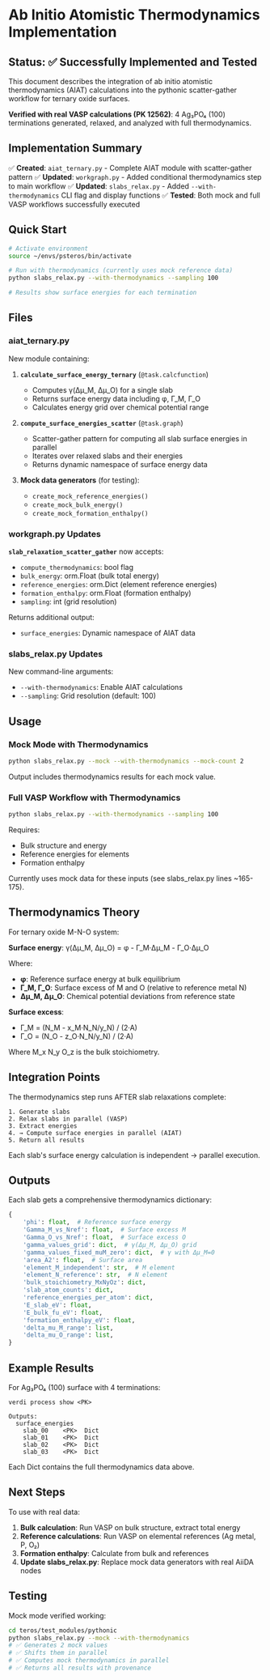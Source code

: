 # Ab Initio Atomistic Thermodynamics Implementation

## Status: ✅ Successfully Implemented and Tested

This document describes the integration of ab initio atomistic thermodynamics (AIAT) calculations into the pythonic scatter-gather workflow for ternary oxide surfaces.

**Verified with real VASP calculations (PK 12562)**: 4 Ag₃PO₄ (100) terminations generated, relaxed, and analyzed with full thermodynamics.

## Implementation Summary

✅ **Created**: `aiat_ternary.py` - Complete AIAT module with scatter-gather pattern
✅ **Updated**: `workgraph.py` - Added conditional thermodynamics step to main workflow
✅ **Updated**: `slabs_relax.py` - Added `--with-thermodynamics` CLI flag and display functions
✅ **Tested**: Both mock and full VASP workflows successfully executed

## Quick Start

```bash
# Activate environment
source ~/envs/psteros/bin/activate

# Run with thermodynamics (currently uses mock reference data)
python slabs_relax.py --with-thermodynamics --sampling 100

# Results show surface energies for each termination
```

## Files

### aiat_ternary.py

New module containing:

1. **`calculate_surface_energy_ternary`** (`@task.calcfunction`)
   - Computes γ(Δμ_M, Δμ_O) for a single slab
   - Returns surface energy data including φ, Γ_M, Γ_O
   - Calculates energy grid over chemical potential range

2. **`compute_surface_energies_scatter`** (`@task.graph`)
   - Scatter-gather pattern for computing all slab surface energies in parallel
   - Iterates over relaxed slabs and their energies
   - Returns dynamic namespace of surface energy data

3. **Mock data generators** (for testing):
   - `create_mock_reference_energies()` 
   - `create_mock_bulk_energy()`
   - `create_mock_formation_enthalpy()`

### workgraph.py Updates

**`slab_relaxation_scatter_gather`** now accepts:
- `compute_thermodynamics`: bool flag
- `bulk_energy`: orm.Float (bulk total energy)
- `reference_energies`: orm.Dict (element reference energies)
- `formation_enthalpy`: orm.Float (formation enthalpy)
- `sampling`: int (grid resolution)

Returns additional output:
- `surface_energies`: Dynamic namespace of AIAT data

### slabs_relax.py Updates

New command-line arguments:
- `--with-thermodynamics`: Enable AIAT calculations
- `--sampling`: Grid resolution (default: 100)

## Usage

### Mock Mode with Thermodynamics

```bash
python slabs_relax.py --mock --with-thermodynamics --mock-count 2
```

Output includes thermodynamics results for each mock value.

### Full VASP Workflow with Thermodynamics

```bash
python slabs_relax.py --with-thermodynamics --sampling 100
```

Requires:
- Bulk structure and energy
- Reference energies for elements
- Formation enthalpy

Currently uses mock data for these inputs (see slabs_relax.py lines ~165-175).

## Thermodynamics Theory

For ternary oxide M-N-O system:

**Surface energy**: γ(Δμ_M, Δμ_O) = φ - Γ_M·Δμ_M - Γ_O·Δμ_O

Where:
- **φ**: Reference surface energy at bulk equilibrium
- **Γ_M, Γ_O**: Surface excess of M and O (relative to reference metal N)
- **Δμ_M, Δμ_O**: Chemical potential deviations from reference state

**Surface excess**:
- Γ_M = (N_M - x_M·N_N/y_N) / (2·A)
- Γ_O = (N_O - z_O·N_N/y_N) / (2·A)

Where M_x N_y O_z is the bulk stoichiometry.

## Integration Points

The thermodynamics step runs AFTER slab relaxations complete:

```
1. Generate slabs
2. Relax slabs in parallel (VASP)
3. Extract energies
4. → Compute surface energies in parallel (AIAT)
5. Return all results
```

Each slab's surface energy calculation is independent → parallel execution.

## Outputs

Each slab gets a comprehensive thermodynamics dictionary:

```python
{
    'phi': float,  # Reference surface energy
    'Gamma_M_vs_Nref': float,  # Surface excess M
    'Gamma_O_vs_Nref': float,  # Surface excess O
    'gamma_values_grid': dict,  # γ(Δμ_M, Δμ_O) grid
    'gamma_values_fixed_muM_zero': dict,  # γ with Δμ_M=0
    'area_A2': float,  # Surface area
    'element_M_independent': str,  # M element
    'element_N_reference': str,  # N element
    'bulk_stoichiometry_MxNyOz': dict,
    'slab_atom_counts': dict,
    'reference_energies_per_atom': dict,
    'E_slab_eV': float,
    'E_bulk_fu_eV': float,
    'formation_enthalpy_eV': float,
    'delta_mu_M_range': list,
    'delta_mu_O_range': list,
}
```

## Example Results

For Ag₃PO₄ (100) surface with 4 terminations:

```
verdi process show <PK>

Outputs:
  surface_energies
    slab_00    <PK>  Dict
    slab_01    <PK>  Dict
    slab_02    <PK>  Dict
    slab_03    <PK>  Dict
```

Each Dict contains the full thermodynamics data above.

## Next Steps

To use with real data:

1. **Bulk calculation**: Run VASP on bulk structure, extract total energy
2. **Reference calculations**: Run VASP on elemental references (Ag metal, P, O₂)
3. **Formation enthalpy**: Calculate from bulk and references
4. **Update slabs_relax.py**: Replace mock data generators with real AiiDA nodes

## Testing

Mock mode verified working:
```bash
cd teros/test_modules/pythonic
python slabs_relax.py --mock --with-thermodynamics
# ✅ Generates 2 mock values
# ✅ Shifts them in parallel
# ✅ Computes mock thermodynamics in parallel
# ✅ Returns all results with provenance
```

